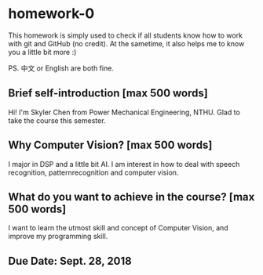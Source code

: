 # homework-0
This homework is simply used to check if all students know how to work with git and GitHub (no credit).
At the sametime, it also helps me to know you a little bit more :)

PS. 中文 or English are both fine.

## Brief self-introduction [max 500 words]
Hi! I'm Skyler Chen from Power Mechanical Engineering, NTHU. Glad to take the course this semester. 

## Why Computer Vision? [max 500 words]
I major in DSP and a little bit AI. I am interest in how to deal with speech recognition, patternrecognition and computer vision.  

## What do you want to achieve in the course? [max 500 words]
I want to learn the utmost skill and concept of Computer Vision, and improve my programming skill.

## Due Date: Sept. 28, 2018
